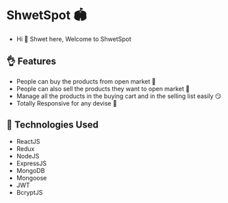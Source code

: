 #  ShwetSpot 🏟

* Hi 👋 Shwet here, Welcome to ShwetSpot

## 👌 Features

* People can buy the products from open market 🎁
* People can also sell the products they want to open market 🤑
* Manage all the products in the buying cart and in the selling list easily 😏
* Totally Responsive for any devise 📱 

## :rocket: Technologies Used

* ReactJS
* Redux
* NodeJS
* ExpressJS
* MongoDB
* Mongoose
* JWT
* BcryptJS
